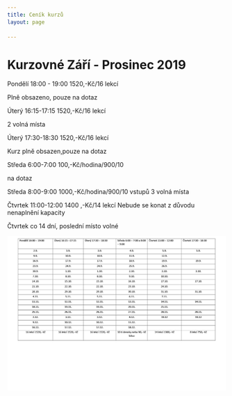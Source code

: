 ```yaml
---
title: Ceník kurzů
layout: page

---
```

# **Kurzovné Září - Prosinec 2019**

Pondělí 18:00 - 19:00                         1520,-Kč/16 lekcí

Plně obsazeno, pouze na dotaz

Úterý 16:15-17:15                              1520,-Kč/16 lekcí

2 volná místa

Úterý 17:30-18:30                               1520,-Kč/16 lekcí

Kurz plně obsazen,pouze na dotaz

Středa 6:00-7:00                                 100,-Kč/hodina/900/10 

na dotaz

Středa 8:00-9:00                                 1000,-Kč/hodina/900/10 vstupů    3 volná místa

Čtvrtek 11:00-12:00                           1400 ,-Kč/14 lekcí Nebude se konat z důvodu nenaplnění kapacity

Čtvrtek co 14 dní, poslední místo volné

![](/uploads/Září-1.jpg)